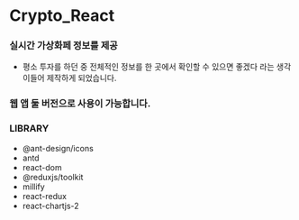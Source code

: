 # Crypto_React

### 실시간 가상화페 정보를 제공

- 평소 투자를 하던 중 전체적인 정보를 한 곳에서 확인할 수 있으면 좋겠다 라는 생각이들어 제작하게 되었습니다.

### 웹 앱 둘 버전으로 사용이 가능합니다.

### LIBRARY
- @ant-design/icons
- antd
- react-dom
- @reduxjs/toolkit
- millify
- react-redux
- react-chartjs-2
